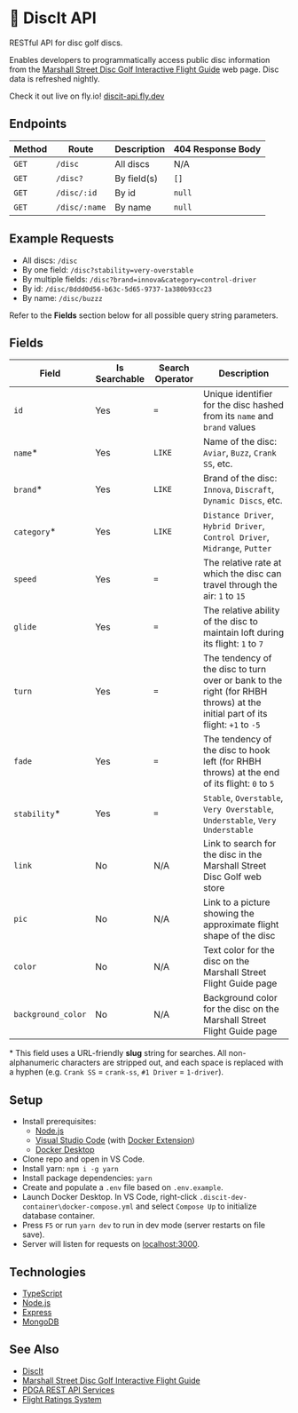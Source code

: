# 🥏 DiscIt API

RESTful API for disc golf discs.

Enables developers to programmatically access public disc information from the [Marshall Street Disc Golf Interactive Flight Guide](https://www.marshallstreetdiscgolf.com/flightguide) web page. Disc data is refreshed nightly.

Check it out live on fly.io! [discit-api.fly.dev](https://discit-api.fly.dev)

## Endpoints

| Method | Route         | Description | 404 Response Body |
| ------ | ------------- | ----------- | ----------------- |
| `GET`  | `/disc`       | All discs   | N/A               |
| `GET`  | `/disc?`      | By field(s) | `[]`              |
| `GET`  | `/disc/:id`   | By id       | `null`            |
| `GET`  | `/disc/:name` | By name     | `null`            |

## Example Requests

-   All discs: `/disc`
-   By one field: `/disc?stability=very-overstable`
-   By multiple fields: `/disc?brand=innova&category=control-driver`
-   By id: `/disc/8ddd0d56-b63c-5d65-9737-1a380b93cc23`
-   By name: `/disc/buzzz`

Refer to the **Fields** section below for all possible query string parameters.

## Fields

| Field              | Is Searchable | Search Operator | Description                                                                                                                  |
| ------------------ | ------------- | --------------- | ---------------------------------------------------------------------------------------------------------------------------- |
| `id`               | Yes           | `=`             | Unique identifier for the disc hashed from its `name` and `brand` values                                                     |
| `name`\*           | Yes           | `LIKE`          | Name of the disc: `Aviar`, `Buzz`, `Crank SS`, etc.                                                                          |
| `brand`\*          | Yes           | `LIKE`          | Brand of the disc: `Innova`, `Discraft`, `Dynamic Discs`, etc.                                                               |
| `category`\*       | Yes           | `LIKE`          | `Distance Driver`, `Hybrid Driver`, `Control Driver`, `Midrange`, `Putter`                                                   |
| `speed`            | Yes           | `=`             | The relative rate at which the disc can travel through the air: `1` to `15`                                                  |
| `glide`            | Yes           | `=`             | The relative ability of the disc to maintain loft during its flight: `1` to `7`                                              |
| `turn`             | Yes           | `=`             | The tendency of the disc to turn over or bank to the right (for RHBH throws) at the initial part of its flight: `+1` to `-5` |
| `fade`             | Yes           | `=`             | The tendency of the disc to hook left (for RHBH throws) at the end of its flight: `0` to `5`                                 |
| `stability`\*      | Yes           | `=`             | `Stable`, `Overstable`, `Very Overstable`, `Understable`, `Very Understable`                                                 |
| `link`             | No            | N/A             | Link to search for the disc in the Marshall Street Disc Golf web store                                                       |
| `pic`              | No            | N/A             | Link to a picture showing the approximate flight shape of the disc                                                           |
| `color`            | No            | N/A             | Text color for the disc on the Marshall Street Flight Guide page                                                             |
| `background_color` | No            | N/A             | Background color for the disc on the Marshall Street Flight Guide page                                                       |

\* This field uses a URL-friendly **slug** string for searches. All non-alphanumeric characters are stripped out, and each space is replaced with a hyphen (e.g. `Crank SS` = `crank-ss`, `#1 Driver` = `1-driver`).

## Setup

-   Install prerequisites:
    -   [Node.js](https://nodejs.org/en/download/)
    -   [Visual Studio Code](https://code.visualstudio.com/download) (with [Docker Extension](https://marketplace.visualstudio.com/items?itemName=ms-azuretools.vscode-docker))
    -   [Docker Desktop](https://www.docker.com/)
-   Clone repo and open in VS Code.
-   Install yarn: `npm i -g yarn`
-   Install package dependencies: `yarn`
-   Create and populate a `.env` file based on `.env.example`.
-   Launch Docker Desktop. In VS Code, right-click `.discit-dev-container\docker-compose.yml` and select `Compose Up` to initialize database container.
-   Press `F5` or run `yarn dev` to run in dev mode (server restarts on file save).
-   Server will listen for requests on [localhost:3000](http://localhost:3000/).

## Technologies

-   [TypeScript](https://www.typescriptlang.org/)
-   [Node.js](https://nodejs.org/en/)
-   [Express](https://expressjs.com/)
-   [MongoDB](https://www.mongodb.com/)

## See Also

-   [DiscIt](https://github.com/cdleveille/discit)
-   [Marshall Street Disc Golf Interactive Flight Guide](https://www.marshallstreetdiscgolf.com/flightguide)
-   [PDGA REST API Services](https://www.pdga.com/dev/api/rest/v1/services)
-   [Flight Ratings System](https://www.innovadiscs.com/home/disc-golf-faq/flight-ratings-system/)
